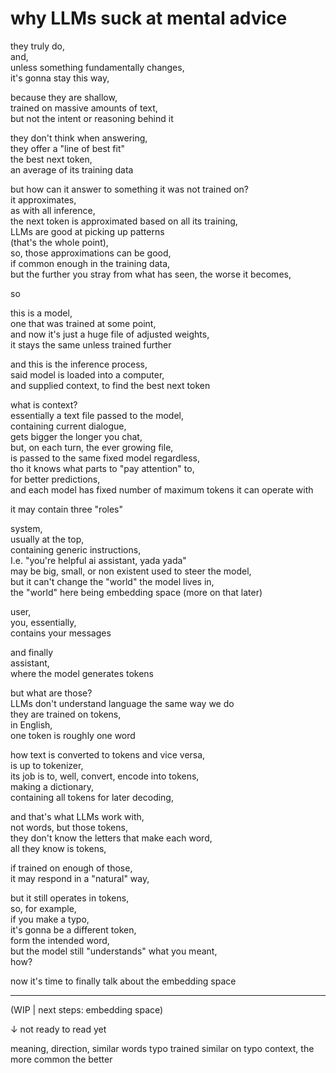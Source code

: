 

# why LLMs suck at mental advice

they truly do, <br>
and, <br>
unless something fundamentally changes, <br>
it's gonna stay this way,

because they are shallow, <br>
trained on massive amounts of text, <br>
but not the intent or reasoning behind it

they don't think when answering, <br>
they offer a "line of best fit" <br>
the best next token, <br>
an average of its training data

but how can it answer to something it was not trained on? <br>
it approximates, <br>
as with all inference, <br>
the next token is approximated based on all its training, <br>
LLMs are good at picking up patterns <br>
(that's the whole point), <br>
so, those approximations can be good, <br>
if common enough in the training data, <br>
but the further you stray from what has seen, the worse it becomes,


so

this is a model, <br>
one that was trained at some point, <br>
and now it's just a huge file of adjusted weights, <br>
it stays the same unless trained further

and this is the inference process, <br>
said model is loaded into a computer, <br>
and supplied context, to find the best next token

what is context? <br>
essentially a text file passed to the model, <br>
containing current dialogue,  <br>
gets bigger the longer you chat,  <br>
but, on each turn, the ever growing file, <br>
is passed to the same fixed model regardless, <br>
tho it knows what parts to "pay attention" to, <br>
for better predictions, <br>
and each model has fixed number of maximum tokens it can operate with

it may contain three "roles"

system, <br>
usually at the top,  <br>
containing generic instructions, <br>
I.e. "you're helpful ai assistant, yada yada" <br>
may be big, small, or non existent
used to steer the model, <br>
but it can't change the "world" the model lives in, <br>
the "world" here being embedding space 
(more on that later)

user, <br>
you, essentially, <br>
contains your messages

and finally <br>
assistant, <br>
where the model generates tokens

but what are those? <br>
LLMs don't understand language the same way we do <br>
they are trained on tokens, <br>
in English, <br>
one token is roughly one word

how text is converted to tokens and vice versa, <br>
is up to tokenizer, <br>
its job is to, well, convert, encode into tokens, <br>
making a dictionary,  <br>
containing all tokens for later decoding,

and that's what LLMs work with,  <br>
not words, but those tokens, <br>
they don't know the letters that make each word, <br>
all they know is tokens,

if trained on enough of those,  <br>
it may respond in a "natural" way,

but it still operates in tokens, <br>
so, for example, <br>
if you make a typo,  <br>
it's gonna be a different token, <br>
form the intended word, <br>
but the model still "understands" what you meant, <br>
how?

now it's time to finally talk about the embedding space

--- 
(WIP | next steps: embedding space)

↓ not ready to read yet

meaning, direction, similar words
typo trained similar on typo context, 
the more common the better
